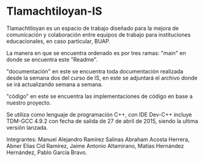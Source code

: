 # Tlamachtiloyan-IS
Tlamachtiloyan es un espacio de trabajo diseñado para la mejora de comunicación y colaboración entre equipos de trabajo 
para instituciones educacionales, en caso particular, BUAP.

La manera en que se encuentra ordenado es por tres ramas:
"main" en donde se encuentra este "Readme".

"documentación" en este se encuentra toda documentación realizada desde la semana dos del curso de IS, en este se adjuntará
el archivo donde se irá actualizando semana a semana.

"código" en este se encuentra las implementaciones de código en base a nuestro proyecto.

Se utiliza como lenguaje de programación C++, con IDE Dev-C++ incluye TDM-GCC 4.9.2 con fecha de salida de 27 de abril de 2015,
siendo la ultima versión lanzada.

Integrantes:
Manuel Alejandro Ramírez Salinas
Abraham Acosta Herrera,
Abner Elías Cid Ramírez,
Jaime Antonio Altamirano,
Matías Hernández Hernández, 
Pablo García Bravo. 

